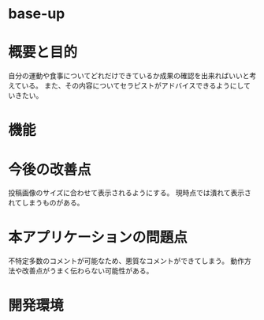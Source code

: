 # base-up
 # 概要と目的
 自分の運動や食事についてどれだけできているか成果の確認を出来ればいいと考えている。
 また、その内容についてセラピストがアドバイスできるようにしていきたい。
 
 # 機能
 
 # 今後の改善点
 投稿画像のサイズに合わせて表示されるようにする。
 現時点では潰れて表示されてしまうものがある。
 # 本アプリケーションの問題点
 不特定多数のコメントが可能なため、悪質なコメントができてしまう。
 動作方法や改善点がうまく伝わらない可能性がある。
 # 開発環境
